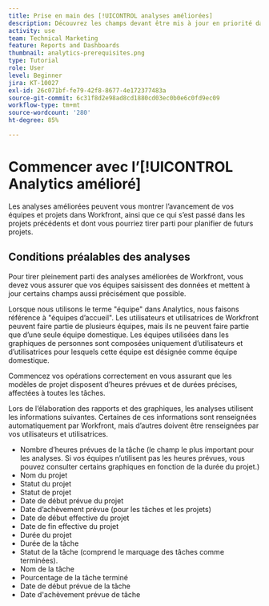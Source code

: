 ```yaml
---
title: Prise en main des [!UICONTROL analyses améliorées]
description: Découvrez les champs devant être mis à jour en priorité dans Workfront afin de permettre aux analyses améliorées de vous montrer l’avancement de vos équipes et projets.
activity: use
team: Technical Marketing
feature: Reports and Dashboards
thumbnail: analytics-prerequisites.png
type: Tutorial
role: User
level: Beginner
jira: KT-10027
exl-id: 26c071bf-fe79-42f8-8677-4e172377483a
source-git-commit: 6c31f8d2e98ad8cd1880cd03ec0b0e6c0fd9ec09
workflow-type: tm+mt
source-wordcount: '280'
ht-degree: 85%

---
```


# Commencer avec l’[!UICONTROL Analytics amélioré]

Les analyses améliorées peuvent vous montrer l’avancement de vos équipes et projets dans Workfront, ainsi que ce qui s’est passé dans les projets précédents et dont vous pourriez tirer parti pour planifier de futurs projets.

## Conditions préalables des analyses

Pour tirer pleinement parti des analyses améliorées de Workfront, vous devez vous assurer que vos équipes saisissent des données et mettent à jour certains champs aussi précisément que possible.

Lorsque nous utilisons le terme &quot;équipe&quot; dans Analytics, nous faisons référence à &quot;équipes d’accueil&quot;. Les utilisateurs et utilisatrices de Workfront peuvent faire partie de plusieurs équipes, mais ils ne peuvent faire partie que d’une seule équipe domestique. Les équipes utilisées dans les graphiques de personnes sont composées uniquement d’utilisateurs et d’utilisatrices pour lesquels cette équipe est désignée comme équipe domestique.

Commencez vos opérations correctement en vous assurant que les modèles de projet disposent d’heures prévues et de durées précises, affectées à toutes les tâches.

Lors de l’élaboration des rapports et des graphiques, les analyses utilisent les informations suivantes. Certaines de ces informations sont renseignées automatiquement par Workfront, mais d’autres doivent être renseignées par vos utilisateurs et utilisatrices.

* Nombre d’heures prévues de la tâche (le champ le plus important pour les analyses. Si vos équipes n’utilisent pas les heures prévues, vous pouvez consulter certains graphiques en fonction de la durée du projet.)
* Nom du projet
* Statut du projet
* Statut de projet
* Date de début prévue du projet
* Date d’achèvement prévue (pour les tâches et les projets)
* Date de début effective du projet
* Date de fin effective du projet
* Durée du projet
* Durée de la tâche
* Statut de la tâche (comprend le marquage des tâches comme terminées).
* Nom de la tâche
* Pourcentage de la tâche terminé
* Date de début prévue de la tâche
* Date d&#39;achèvement prévue de tâche
